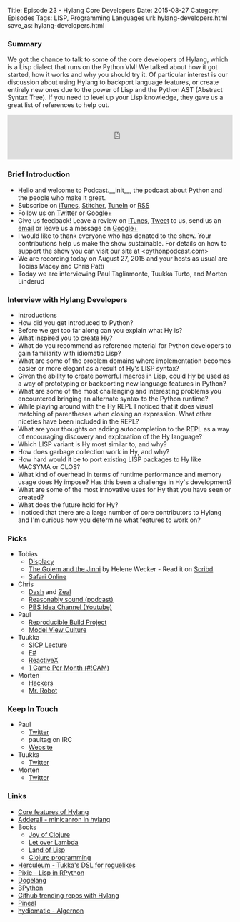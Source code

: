 Title: Episode 23 - Hylang Core Developers
Date: 2015-08-27
Category: Episodes
Tags: LISP, Programming Languages
url: hylang-developers.html
save_as: hylang-developers.html

### Summary
We got the chance to talk to some of the core developers of Hylang, which is a Lisp dialect that runs on the Python VM! We talked about how it got started, how it works and why you should try it. Of particular interest is our discussion about using Hylang to backport language features, or create entirely new ones due to the power of Lisp and the Python AST (Abstract Syntax Tree). If you need to level up your Lisp knowledge, they gave us a great list of references to help out.

<iframe id="audio_iframe" src="http://www.podbean.com/media/player/ygxh4-58d0d5?from=wp&skin=103&postId=5820629&download=1&share=1&fonts=Helvetica&auto=0" height="100" width="100%" frameborder="0" scrolling="no" data-name="pb-iframe-player"></iframe>

### Brief Introduction
- Hello and welcome to Podcast.\_\_init\_\_, the podcast about Python and the people who make it great.
- Subscribe on [iTunes](https://itunes.apple.com/us/podcast/podcast.-init/id981834425?mt=2&uo=6&at=&ct=), [Stitcher](http://www.stitcher.com/s?fid=64838&refid=stpr), [TuneIn](http://tunein.com/embed/follow/p726240/#) or [RSS](http://podcastinit.podbean.com/feed/)
- Follow us on [Twitter](https://twitter.com/Podcast__init__) or [Google+](https://plus.google.com/+Podcastinit-the-python-podcast)
- Give us feedback! Leave a review on [iTunes](https://itunes.apple.com/us/podcast/podcast.-init/id981834425?mt=2&uo=6&at=&ct=), [Tweet](https://twitter.com/Podcast__init__) to us, send us an [email](mailto:hosts@podcastinit.com) or leave us a message on [Google+](https://plus.google.com/+Podcastinit-the-python-podcast)
- I would like to thank everyone who has donated to the show. Your contributions help us make the show sustainable. For details on how to support the show you can visit our site at <pythonpodcast.com>
- We are recording today on August 27, 2015 and your hosts as usual are Tobias Macey and Chris Patti
- Today we are interviewing Paul Tagliamonte, Tuukka Turto, and Morten Linderud

### Interview with Hylang Developers
- Introductions
- How did you get introduced to Python?
- Before we get too far along can you explain what Hy is?
- What inspired you to create Hy?
- What do you recommend as reference material for Python developers to gain familiarity with idiomatic Lisp?
- What are some of the problem domains where implementation becomes easier or more elegant as a result of Hy's LISP syntax?
- Given the ability to create powerful macros in Lisp, could Hy be used as a way of prototyping or backporting new language features in Python?
- What are some of the most challenging and interesting problems you encountered bringing an alternate syntax to the Python runtime?
- While playing around with the Hy REPL I noticed that it does visual matching of parentheses when closing an expression. What other niceties have been included in the REPL?
- What are your thoughts on adding autocompletion to the REPL as a way of encouraging discovery and exploration of the Hy language?
- Which LISP variant is Hy most similar to, and why?
- How does garbage collection work in Hy, and why?
- How hard would it be to port existing LISP packages to Hy like MACSYMA or CLOS?
- What kind of overhead in terms of runtime performance and memory usage does Hy impose? Has this been a challenge in Hy's development?
- What are some of the most innovative uses for Hy that you have seen or created?
- What does the future hold for Hy?
- I noticed that there are a large number of core contributors to Hylang and I'm curious how you determine what features to work on?

### Picks
- Tobias
    - [Displacy](http://spacy.io/displacy/)
    - [The Golem and the Jinni](http://amzn.to/1V0WkHO) by Helene Wecker - Read it on [Scribd](https://www.scribd.com/g/4ko3os)
    - [Safari Online](https://www.safaribooksonline.com/)
- Chris
    - [Dash](https://kapeli.com/dash) and [Zeal](http://zealdocs.org/)
    - [Reasonably sound (podcast)](http://www.infiniteguest.org/reasonably-sound/)
    - [PBS Idea Channel (Youtube)](https://www.youtube.com/user/pbsideachannel)
- Paul
    - [Reproducible Build Project](http://wiki.debian.org/reproduciblebuilds)
    - [Model View Culture](https://modelviewculture.com/)
- Tuukka
    - [SICP Lecture](https://www.youtube.com/watch?v=2Op3QLzMgSY&list=PL8FE88AA54363BC46)
    - [F#](http://fsharp.org)
    - [ReactiveX](http://reactivex.io/)
    - [1 Game Per Month (#!GAM)](http://www.onegameamonth.com/)
- Morten
    - [Hackers](http://amzn.to/1KnBYna)
    - [Mr. Robot](http://amzn.to/1KrNFZg)

### Keep In Touch
- Paul
    - [Twitter](https://twitter.comd/paultag)
    - paultag on IRC
    - [Website](http://pault.ag)
- Tuukka
    - [Twitter](https://twitter.com/tutuurto)
- Morten
    - [Twitter](https://twitter.com/moretnlinderud)
### Links
- [Core features of Hylang](http://docs.hylang.org/en/latest/)
- [Adderall - minicanron in hylang](https://github.com/algernon/adderall)
- Books
  - [Joy of Clojure](http://amzn.to/1KrOnFS)
  - [Let over Lambda](http://amzn.to/1KnCu4D)
  - [Land of Lisp](http://amzn.to/1iDyLcs)
  - [Clojure programming](http://amzn.to/1V0WYVQ)
- [Herculeum - Tukka's DSL for roguelikes](https://github.com/tuturto/pyherc)
- [Pixie - Lisp in RPython](https://github.com/pixie-lang/pixie)
- [Dogelang](https://pyos.github.io/dg/)
- [BPython](https://github.com/thomasballinger/bphython)
- [Github trending repos with Hylang](https://github.com/trending?l=hy)
- [Pineal](https://github.com/edne/pineal)
- [hydiomatic - Algernon](https://github.com/hylang/hydiomatic)
